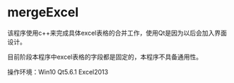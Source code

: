 # mergeExcel
该程序使用c++来完成具体excel表格的合并工作，使用Qt是因为以后会加入界面设计。

目前阶段本程序中excel表格的字段都是固定的，本程序不具备通用性。

操作环境：Win10
		  Qt5.6.1
		  Excel2013
